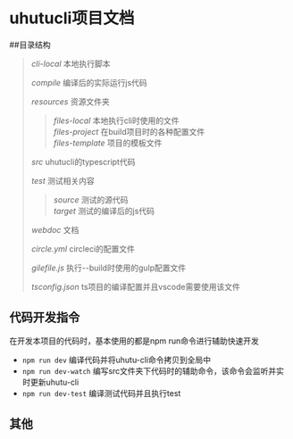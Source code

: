 # uhutucli项目文档

##目录结构

>*cli-local* 本地执行脚本
>
>*compile* 编译后的实际运行js代码
>
>*resources* 资源文件夹
>>*files-local* 本地执行cli时使用的文件  
>>*files-project* 在build项目时的各种配置文件  
>>*files-template* 项目的模板文件
>
>*src* uhutucli的typescript代码
>
>*test* 测试相关内容
>>*source* 测试的源代码  
>>*target* 测试的编译后的js代码
>
>*webdoc* 文档
>
>*circle.yml* circleci的配置文件
>
>*gilefile.js* 执行--build时使用的gulp配置文件
>
>*tsconfig.json* ts项目的编译配置并且vscode需要使用该文件

## 代码开发指令

在开发本项目的代码时，基本使用的都是npm run命令进行辅助快速开发

* `npm run dev` 编译代码并将uhutu-cli命令拷贝到全局中
* `npm run dev-watch` 编写src文件夹下代码时的辅助命令，该命令会监听并实时更新uhutu-cli
* `npm run dev-test` 编译测试代码并且执行test

## 其他
